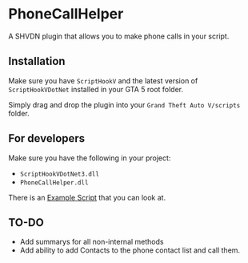 # PhoneCallHelper
A SHVDN plugin that allows you to make phone calls in your script.

## Installation
Make sure you have `ScriptHookV` and the latest version of `ScriptHookVDotNet` installed in your GTA 5 root folder. 

Simply drag and drop the plugin into your `Grand Theft Auto V/scripts` folder.

## For developers
Make sure you have the following in your project:
- `ScriptHookVDotNet3.dll`
- `PhoneCallHelper.dll`

There is an [Example Script](https://google.com) that you can look at.

## TO-DO

- Add summarys for all non-internal methods
- Add ability to add Contacts to the phone contact list and call them.
